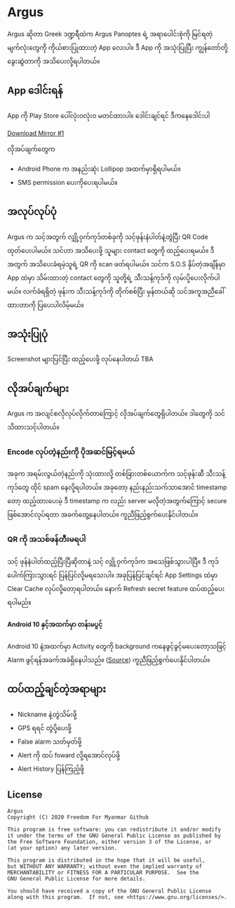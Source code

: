 # Argus

Argus ဆိုတာ Greek ဒဏ္ဍရီထဲက  Argus Panoptes ရဲ့ အရာပေါင်းစုံကို မြင်ရတဲ့ မျက်လုံးတွေကို ကိုယ်စားပြုထားတဲ့  App  လေးပါ။ ဒီ App ကို အသုံးပြုပြီး ကျွန်တော်တို့ ခွေးဆွဲတာကို အသိပေးလို့ရပါတယ်။

## App ဒေါင်းရန်

App ကို Play Store ပေါ်လုံးဝလုံးဝ မတင်ထားပါ။ ဒေါင်းချင်ရင် ဒီကနေဒေါင်းပါ

[Download Mirror #1](https://parsefiles.back4app.com/cjPxToF6eUou8lVPNQPBvJFh515Oyzqpvu0FagGm/d8f09ef3241a0e0fd55249ef4ca44c90_argus-1.0.0-release.apk)

လိုအပ်ချက်တွေက

-  Android Phone က အနည်းဆုံး Lollipop အထက်မှာရှိရပါမယ်။
-  SMS permission ပေးကိုပေးရပါမယ်။

## အလုပ်လုပ်ပုံ

Argus က သင့်အတွက် လျှို့ဝှက်ကုဒ်တစ်ခုကို သင့်ဖုန်းနံပါတ်နဲ့တွဲပြီး QR Code ထုတ်ပေးပါမယ်။ သင်ဟာ အသိပေးဖို့ သူများ contact တွေကို ထည့်ပေးရမယ်။ ဒီအတွက် အသိပေးခံရမဲ့သူရဲ့ QR ကို scan ဖတ်ရပါမယ်။   သင်က S.O.S နှိပ်တဲ့အချိန်မှာ App ထဲမှာ သိမ်းထားတဲ့ contact တွေကို သူတို့ရဲ့ သီးသန့်ကုဒ်ကို လှမ်းပို့ပေးလိုက်ပါမယ်။ လက်ခံရရှိတဲ့ ဖုန်းက သီးသန့်ကုဒ်ကို တိုက်စစ်ပြီး မှန်တယ်ဆို သင်အကူအညီခေါ်ထားတာကို ပြပေးပါလိမ့်မယ်။

## အသုံးပြုပုံ

Screenshot များပြင်ပြီး ထည့်ပေးဖို့ လုပ်နေပါတယ် TBA

## လိုအပ်ချက်များ

Argus က အလျင်စလိုလုပ်လိုက်တာကြောင့် လိုအပ်ချက်တွေရှိပါတယ်။ ဒါတွေကို သင်သိထားသင့်ပါတယ်။

### Encode လုပ်တဲ့နည်းကို ပိုအဆင်မြင့်ရမယ်

အခုက အရမ်းလွယ်တဲ့နည်းကို သုံးထားလို့ တစ်ခြားတစ်ယောက်က သင့်ဖုန်းဆီ  သီးသန့်ကုဒ်တွေ ထိုင် spam နေလို့ရပါတယ်။ အခုတော့ နည်းနည်းသက်သာအောင် timestamp တော့ ထည့်ထားပေးမဲ့ ဒီ timestamp က လည်း server မလိုတဲ့အတွက်ကြောင့် secure ဖြစ်အောင်လုပ်ရတာ အခက်တွေ့နေပါတယ်။ ကူညီဖြည့်စွက်ပေးနိုင်ပါတယ်။

### QR ကို အသစ်ဖန်တီးမရပါ

 သင့် ဖုန်နံပါတ်ထည့်ပြီးပြီဆိုတာနဲ့ သင့် လျှို့ဝှက်ကုဒ်က အသေဖြစ်သွားပါပြီ။ ဒီ ကုဒ် ပေါက်ကြားသွားရင် ပြန်ပြင်လို့မရသေးပါ။ အခုပြန်ပြင်ချင်ရင် App Settings ထဲမှာ Clear Cache လုပ်လို့တော့ရပါတယ်။ နောက် Refresh secret feature ထပ်ထည့်ပေးရပါမည်။

#### Android 10 နှင့်အထက်မှာ တန်းမပွင့်

Android 10 နဲ့အထက်မှာ Activity တွေကို background ကနေဖွင့်ခွင့်မပေးတော့သဖြင့် Alarm ဖွင့်ရန်အခက်အခဲရှိနေပါသည်။ ([Source](https://developer.android.com/guide/components/activities/background-starts)) ကူညီဖြည့်စွက်ပေးနိုင်ပါတယ်။

## ထပ်ထည့်ချင်တဲ့အရာများ

- Nickname နဲ့တွဲသိမ်းဖို့
- GPS ရရင် တွဲပို့ပေးဖို့
- False alarm သတ်မှတ်ဖို့
- Alert ကို ထပ် foward လို့ရအောင်လုပ်ဖို့
- Alert History ပြန်ကြည့်ဖို့

## License

```
Argus
Copyright (C) 2020 Freedom For Myanmar Github

This program is free software: you can redistribute it and/or modify
it under the terms of the GNU General Public License as published by
the Free Software Foundation, either version 3 of the License, or
(at your option) any later version.

This program is distributed in the hope that it will be useful,
but WITHOUT ANY WARRANTY; without even the implied warranty of
MERCHANTABILITY or FITNESS FOR A PARTICULAR PURPOSE.  See the
GNU General Public License for more details.

You should have received a copy of the GNU General Public License
along with this program.  If not, see <https://www.gnu.org/licenses/>.
```
